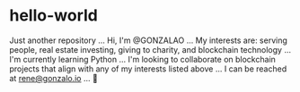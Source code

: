 # hello-world
Just another repository ...
Hi, I'm @GONZALAO ...
My interests are: serving people, real estate investing, giving to charity, and blockchain technology ...
I'm currently learning Python ...
I'm looking to collaborate on blockchain projects that align with any of my interests listed above ...
I can be reached at rene@gonzalo.io ...
👋 
